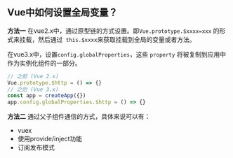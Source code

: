## Vue中如何设置全局变量？
**方法一**
在vue2.x中，通过原型链的方式设置。即`Vue.prototype.$xxxx=xxx` 的形式来挂载，然后通过` this.$xxxx`来获取挂载到全局的变量或者方法。

在vue3.x中，设置`config.globalProperties`，这些 `property` 将被复制到应用中作为实例化组件的一部分。

```JavaScript
// 之前 (Vue 2.x) 
Vue.prototype.$http = () => {} 
// 之后 (Vue 3.x) 
const app = createApp({}) 
app.config.globalProperties.$http = () => {}
```

**方法二**
通过父子组件通信的方式，具体来说可以有：
- vuex
- 使用provide/inject功能
- 订阅发布模式
